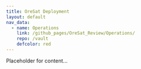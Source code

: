 ```yaml
---
title: OreSat Deployment
layout: default
nav_data:
  - name: Operations
    link: /github_pages/OreSat_Review/Operations/
    repo: /vault
    defcolor: red
---
```



Placeholder for content...
